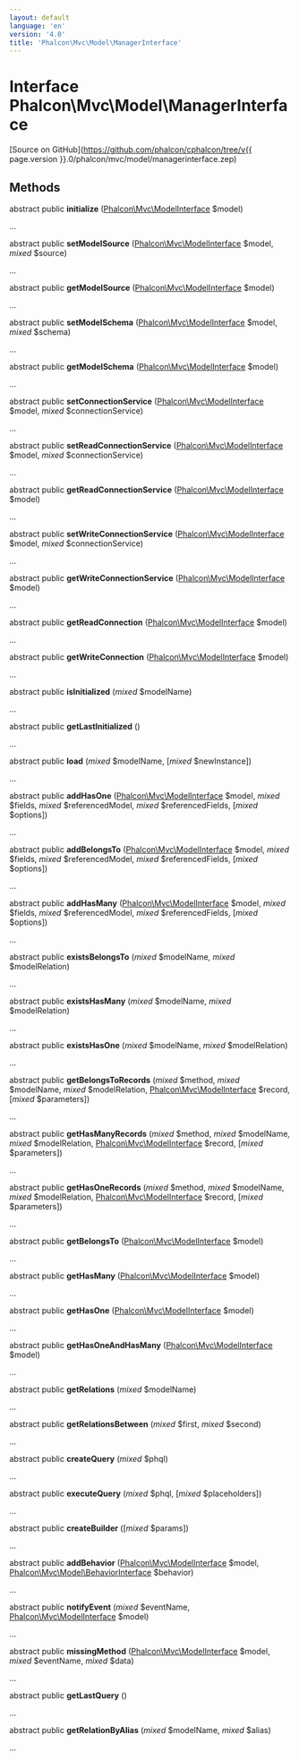```yaml
---
layout: default
language: 'en'
version: '4.0'
title: 'Phalcon\Mvc\Model\ManagerInterface'
---
```


# Interface **Phalcon\Mvc\Model\ManagerInterface**

[Source on GitHub](https://github.com/phalcon/cphalcon/tree/v{{ page.version }}.0/phalcon/mvc/model/managerinterface.zep)

## Methods

abstract public **initialize** ([Phalcon\Mvc\ModelInterface](Phalcon_Mvc_ModelInterface) $model)

...

abstract public **setModelSource** ([Phalcon\Mvc\ModelInterface](Phalcon_Mvc_ModelInterface) $model, *mixed* $source)

...

abstract public **getModelSource** ([Phalcon\Mvc\ModelInterface](Phalcon_Mvc_ModelInterface) $model)

...

abstract public **setModelSchema** ([Phalcon\Mvc\ModelInterface](Phalcon_Mvc_ModelInterface) $model, *mixed* $schema)

...

abstract public **getModelSchema** ([Phalcon\Mvc\ModelInterface](Phalcon_Mvc_ModelInterface) $model)

...

abstract public **setConnectionService** ([Phalcon\Mvc\ModelInterface](Phalcon_Mvc_ModelInterface) $model, *mixed* $connectionService)

...

abstract public **setReadConnectionService** ([Phalcon\Mvc\ModelInterface](Phalcon_Mvc_ModelInterface) $model, *mixed* $connectionService)

...

abstract public **getReadConnectionService** ([Phalcon\Mvc\ModelInterface](Phalcon_Mvc_ModelInterface) $model)

...

abstract public **setWriteConnectionService** ([Phalcon\Mvc\ModelInterface](Phalcon_Mvc_ModelInterface) $model, *mixed* $connectionService)

...

abstract public **getWriteConnectionService** ([Phalcon\Mvc\ModelInterface](Phalcon_Mvc_ModelInterface) $model)

...

abstract public **getReadConnection** ([Phalcon\Mvc\ModelInterface](Phalcon_Mvc_ModelInterface) $model)

...

abstract public **getWriteConnection** ([Phalcon\Mvc\ModelInterface](Phalcon_Mvc_ModelInterface) $model)

...

abstract public **isInitialized** (*mixed* $modelName)

...

abstract public **getLastInitialized** ()

...

abstract public **load** (*mixed* $modelName, [*mixed* $newInstance])

...

abstract public **addHasOne** ([Phalcon\Mvc\ModelInterface](Phalcon_Mvc_ModelInterface) $model, *mixed* $fields, *mixed* $referencedModel, *mixed* $referencedFields, [*mixed* $options])

...

abstract public **addBelongsTo** ([Phalcon\Mvc\ModelInterface](Phalcon_Mvc_ModelInterface) $model, *mixed* $fields, *mixed* $referencedModel, *mixed* $referencedFields, [*mixed* $options])

...

abstract public **addHasMany** ([Phalcon\Mvc\ModelInterface](Phalcon_Mvc_ModelInterface) $model, *mixed* $fields, *mixed* $referencedModel, *mixed* $referencedFields, [*mixed* $options])

...

abstract public **existsBelongsTo** (*mixed* $modelName, *mixed* $modelRelation)

...

abstract public **existsHasMany** (*mixed* $modelName, *mixed* $modelRelation)

...

abstract public **existsHasOne** (*mixed* $modelName, *mixed* $modelRelation)

...

abstract public **getBelongsToRecords** (*mixed* $method, *mixed* $modelName, *mixed* $modelRelation, [Phalcon\Mvc\ModelInterface](Phalcon_Mvc_ModelInterface) $record, [*mixed* $parameters])

...

abstract public **getHasManyRecords** (*mixed* $method, *mixed* $modelName, *mixed* $modelRelation, [Phalcon\Mvc\ModelInterface](Phalcon_Mvc_ModelInterface) $record, [*mixed* $parameters])

...

abstract public **getHasOneRecords** (*mixed* $method, *mixed* $modelName, *mixed* $modelRelation, [Phalcon\Mvc\ModelInterface](Phalcon_Mvc_ModelInterface) $record, [*mixed* $parameters])

...

abstract public **getBelongsTo** ([Phalcon\Mvc\ModelInterface](Phalcon_Mvc_ModelInterface) $model)

...

abstract public **getHasMany** ([Phalcon\Mvc\ModelInterface](Phalcon_Mvc_ModelInterface) $model)

...

abstract public **getHasOne** ([Phalcon\Mvc\ModelInterface](Phalcon_Mvc_ModelInterface) $model)

...

abstract public **getHasOneAndHasMany** ([Phalcon\Mvc\ModelInterface](Phalcon_Mvc_ModelInterface) $model)

...

abstract public **getRelations** (*mixed* $modelName)

...

abstract public **getRelationsBetween** (*mixed* $first, *mixed* $second)

...

abstract public **createQuery** (*mixed* $phql)

...

abstract public **executeQuery** (*mixed* $phql, [*mixed* $placeholders])

...

abstract public **createBuilder** ([*mixed* $params])

...

abstract public **addBehavior** ([Phalcon\Mvc\ModelInterface](Phalcon_Mvc_ModelInterface) $model, [Phalcon\Mvc\Model\BehaviorInterface](Phalcon_Mvc_Model_BehaviorInterface) $behavior)

...

abstract public **notifyEvent** (*mixed* $eventName, [Phalcon\Mvc\ModelInterface](Phalcon_Mvc_ModelInterface) $model)

...

abstract public **missingMethod** ([Phalcon\Mvc\ModelInterface](Phalcon_Mvc_ModelInterface) $model, *mixed* $eventName, *mixed* $data)

...

abstract public **getLastQuery** ()

...

abstract public **getRelationByAlias** (*mixed* $modelName, *mixed* $alias)

...